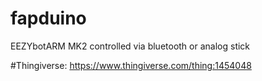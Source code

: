 # fapduino
EEZYbotARM MK2 controlled via bluetooth or analog stick

#Thingiverse:
https://www.thingiverse.com/thing:1454048
